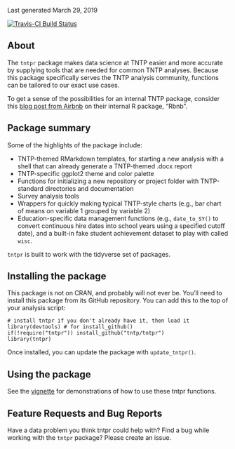 Last generated March 29, 2019

[![Travis-CI Build
Status](https://travis-ci.org/tntp/tntpr.svg?branch=master)](https://travis-ci.org/tntp/tntpr)

About
-----

The `tntpr` package makes data science at TNTP easier and more accurate
by supplying tools that are needed for common TNTP analyses. Because
this package specifically serves the TNTP analysis community, functions
can be tailored to our exact use cases.

To get a sense of the possibilities for an internal TNTP package,
consider this [blog post from
Airbnb](https://medium.com/airbnb-engineering/using-r-packages-and-education-to-scale-data-science-at-airbnb-906faa58e12d#.6xtwqtk4m)
on their internal R package, “Rbnb”.

Package summary
---------------

Some of the highlights of the package include:

-   TNTP-themed RMarkdown templates, for starting a new analysis with a
    shell that can already generate a TNTP-themed .docx report
-   TNTP-specific ggplot2 theme and color palette
-   Functions for initializing a new repository or project folder with
    TNTP-standard directories and documentation
-   Survey analysis tools
-   Wrappers for quickly making typical TNTP-style charts (e.g., bar
    chart of means on variable 1 grouped by variable 2)
-   Education-specific data management functions (e.g., `date_to_SY()`
    to convert continuous hire dates into school years using a specified
    cutoff date), and a built-in fake student achievement dataset to
    play with called `wisc`.

`tntpr` is built to work with the tidyverse set of packages.

Installing the package
----------------------

This package is not on CRAN, and probably will not ever be. You’ll need
to install this package from its GitHub repository. You can add this to
the top of your analysis script:

    # install tntpr if you don't already have it, then load it
    library(devtools) # for install_github()
    if(!require("tntpr")) install_github("tntp/tntpr")
    library(tntpr)

Once installed, you can update the package with `update_tntpr()`.

Using the package
-----------------

See the
[vignette](https://github.com/tntp/tntpr/blob/master/vignettes/introduction.md)
for demonstrations of how to use these tntpr functions.

Feature Requests and Bug Reports
--------------------------------

Have a data problem you think tntpr could help with? Find a bug while
working with the `tntpr` package? Please create an issue.

